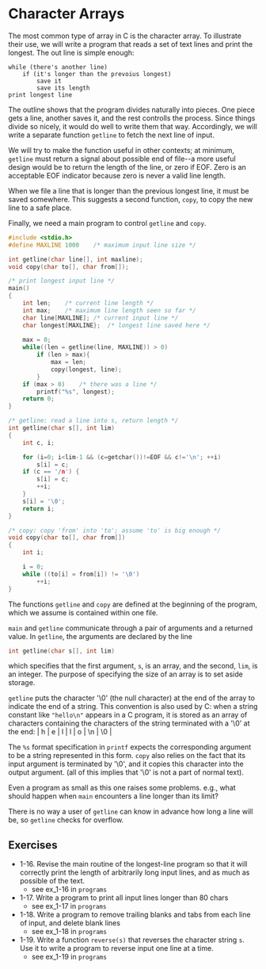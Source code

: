 # Character Arrays

The most common type of array in C is the character array. To illustrate
their use, we will write a program that reads a set of text lines and 
print the longest. The out line is simple enough:

```
while (there's another line)
    if (it's longer than the prevoius longest)
        save it
        save its length
print longest line
```

The outline shows that the program divides naturally into pieces. One 
piece gets a line, another saves it, and the rest controlls the process.
Since things divide so nicely, it would do well to write them that way.
Accordingly, we will write a separate function `getline` to fetch the next
line of input.

We will try to make the function useful in other contexts; at minimum, 
`getline` must return a signal about possible end of file--a more useful
design would be to return the length of the line, or zero if EOF. Zero is
an acceptable EOF indicator because zero is never a valid line length.

When we file a line that is longer than the previous longest line, it must
be saved somewhere. This suggests a second function, `copy`, to copy the
new line to a safe place.

Finally, we need a main program to control `getline` and `copy`.

```C
#include <stdio.h>
#define MAXLINE 1000	/* maximum input line size */

int getline(char line[], int maxline);
void copy(char to[], char from[]);

/* print longest input line */
main()
{
	int len;	/* current line length */
	int max;	/* maximum line length seen so far */
	char line[MAXLINE];	/* current input line */
	char longest[MAXLINE};	/* longest line saved here */
	
	max = 0;
	while((len = getline(line, MAXLINE)) > 0)
		if (len > max){
			max = len;
			copy(longest, line);
		}
	if (max > 0)	/* there was a line */
		printf("%s", longest);
	return 0;
}

/* getline: read a line into s, return length */
int getline(char s[], int lim)
{
	int c, i;

	for (i=0; i<lim-1 && (c=getchar())!=EOF && c!='\n'; ++i)
		s[i] = c;
	if (c == '/n') {
		s[i] = c;
		++i;
	}
	s[i] = '\0';
	return i;
}

/* copy: copy 'from' into 'to'; assume 'to' is big enough */
void copy(char to[], char from[])
{
	int i;

	i = 0;
	while ((to[i] = from[i]) != '\0')
		++i;
}
```

The functions `getline` and `copy` are defined at the beginning of the 
program, which we assume is contained within one file.

`main` and `getline` communicate through a pair of arguments and a 
returned value. In `getline`, the arguments are declared by the line
```C
int getline(char s[], int lim)
```
which specifies that the first argument, `s`, is an array, and the second,
`lim`, is an integer. The purpose of specifying the size of an array is to
set aside storage.

`getline` puts the character '\0' (the null character) at the end of the 
array to indicate the end of a string. This convention is also used by C:
when a string constant like `"hello\n"` appears in a C program, it is 
stored as an array of characters containing the characters of the string
terminated with a '\0' at the end: | h | e | l | l | o | \n | \0 |

The `%s` format specification in `printf` expects the corresponding 
argument to be a string represented in this form. `copy` also relies on
the fact that its input argument is terminated by '\0', and it copies this
character into the output argument. (all of this implies that '\0' is not
a part of normal text).

Even a program as small as this one raises some problems. e.g., what 
should happen when `main` encounters a line longer than its limit?

There is no way a user of `getline` can know in advance how long a line
will be, so `getline` checks for overflow.

## Exercises

- 1-16. Revise the main routine of the longest-line program so that it will
correctly print the length of arbitrarily long input lines, and as much as
possible of the text.
	- see ex\_1-16 in `programs`
- 1-17. Write a program to print all input lines longer than 80 chars
	- see ex\_1-17 in `programs`
- 1-18. Write a program to remove trailing blanks and tabs from each line of
input, and delete blank lines
	- see ex\_1-18 in `programs`
- 1-19. Write a function `reverse(s)` that reverses the character string `s`.
Use it to write a program to reverse input one line at a time.
	- see ex\_1-19 in `programs`
